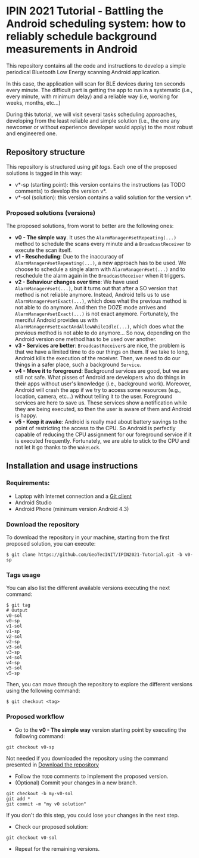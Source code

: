 # IPIN 2021 Tutorial - Battling the Android scheduling system: how to reliably schedule background measurements in Android

This repository contains all the code and instructions to develop a simple periodical Bluetooth Low Energy scanning
Android application. 

In this case, the application will scan for BLE devices during ten seconds every minute. The difficult part
is getting the app to run in a systematic (i.e., every minute, with minimum delay) and a reliable way (i.e, working for weeks, months, etc...)

During this tutorial, we will visit several tasks scheduling approaches, developing
from the least reliable and simple solution (i.e., the one any newcomer or without experience developer would apply)
 to the most robust and engineered one.
 

## Repository structure

This repository is structured using *git tags*. Each one of the proposed solutions is tagged in this way:

- v*-sp (starting point): this version contains the instructions (as TODO comments) to develop the version v*.
- v*-sol (solution): this version contains a valid solution for the version v*.

### Proposed solutions (versions)

The proposed solutions, from worst to better are the following ones:

- **v0 - The simple way**. It uses the `AlarmManager#setRepeating(...)` method to schedule the scans every minute and a `BroadcastReceiver` to execute the scan itself.
- **v1 - Rescheduling**: Due to the inaccuracy of `AlarmManager#setRepeating(...)`, a new approach has to be used. 
We choose to schedule a single alarm with `AlarmManager#set(...)` and to reschedule the alarm again in the `BroadcastReceiver` when it triggers.
- **v2 - Behaviour changes over time**: We have used `AlarmManager#set(...)`, but it turns out that after a SO version that method is not reliable anymore. Instead, Android tells us to use
`AlarmManager#setExact(...)`, which does what the previous method is not able to do anymore. And then the DOZE mode arrives and `AlarmManager#setExact(...)` is not exact anymore. Fortunately, the merciful Android
 provides us with `AlarmManager#setExactAndAllowWhileIdle(...)`, which does what the previous method is not able to do anymore... So now, depending on the Android version one method has to be used over another.
- **v3 - Services are better**: `BroadcastReceiver`s are nice, the problem is that we have a limited time to do our things on them. If we take to long, Android kills the execution of the receiver. Then, we need
to do our things in a safer place, such a background `Service`. 
- **v4 - Move it to foreground**: Background services are good, but we are still not safe. What pisses of Android are developers who do things in their apps without user's knowledge (i.e., background work). Moreover, Android
will crash the app if we try to access some resources (e.g., location, camera, etc...) without telling it to the user. Foreground services are here to save us. These services show a notification while they are being executed,
so then the user is aware of them and Android is happy.
- **v5 - Keep it awake**: Android is really mad about battery savings to the point of restricting the access to the CPU. So Android is perfectly capable of reducing the CPU assignment for our foreground service if it is 
executed frequently. Fortunately, we are able to stick to the CPU and not let it go thanks to the `WakeLock`.

## Installation and usage instructions

### Requirements:
- Laptop with Internet connection and a [Git client](https://git-scm.com/downloads)
- Android Studio
- Android Phone (minimum version Android 4.3)

### Download the repository

To download the repository in your machine, starting from the first proposed solution, you can execute:
```
$ git clone https://github.com/GeoTecINIT/IPIN2021-Tutorial.git -b v0-sp
```


### Tags usage

You can also list the different available versions executing the next command:
```
$ git tag
# Output
v0-sol
v0-sp
v1-sol
v1-sp
v2-sol
v2-sp
v3-sol
v3-sp
v4-sol
v4-sp
v5-sol
v5-sp
```

Then, you can move through the repository to explore the different versions using the following command:
```console
$ git checkout <tag>
```

### Proposed workflow

- Go to the **v0 - The simple way** version starting point by executing the following command:
```console
git checkout v0-sp
```
Not needed if you downloaded the repository using the command presented in [Download the repository](#download-the-repository)

- Follow the `TODO` comments to implement the proposed version.
- (Optional) Commit your changes in a new branch. 
```
git checkout -b my-v0-sol
git add *
git commit -m "my v0 solution"
```
If you don't do this step, you could lose your changes in the next step.

- Check our proposed solution:
```
git checkout v0-sol
```

- Repeat for the remaining versions.